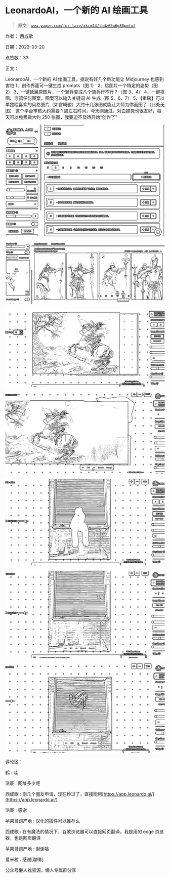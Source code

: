 # LeonardoAI，一个新的 AI 绘画工具

> 原文：[`www.yuque.com/for_lazy/xkrm14/tbdz63w6g80pmfuf`](https://www.yuque.com/for_lazy/xkrm14/tbdz63w6g80pmfuf)



作者： 西成歌



日期：2023-03-20



点赞数：33



正文：



LeonardoAI，一个新的 AI 绘画工具，据说有好几个新功能让 Midjourney 也感到害怕 1、创作界面可一键生成 prompts（图 1） 2、给图片一个特定的姿势（图 2） 3、一键延展原图片，一个骑兵变成八个骑兵行不行？（图 3、4） 4、一键抠图、涂鸦任何图案，图案可以输入关键词 AI 生成（图 5、6、7） 5、【重磅】可以单独喂喜欢的风格图片（如宫崎骏）大约十几张图就能让大师为你画图了（此处无图） 这个平台审核大约需要 1 周左右时间，今天刚通过，对白嫖党也很友好，每天可以免费做大约 250 张图，我要迫不及待开始“创作了”



![](img/94689e6dd9a23bf9a92dd95aa3a8c377.png)



![](img/0e474e3e8a739893861f54af36cd6e64.png)



![](img/1a5fac517cc1abd9710e3427a1dc5cbe.png)



![](img/ccfd57d6fbf51b585c19b028705b03ce.png)



![](img/51b25db611b0bf435a996dfca246b0d5.png)



![](img/7fce83b216575360dfeaf237c31a1799.png)



![](img/4335b0d49b420449e1c6a202de82c6c9.png)



评论区：



鹤 : 哇



浩辰 : 网址多少呢



西成歌 : 刚几个圈友申请，现在秒过了，直接能用[https://app.leonardo.ai/](https://app.leonardo.ai/)



浩辰 : 感谢



苹果哥跑产地 : 汉化的插件可以推荐么



西成歌 : 在有魔法的情况下，谷歌浏览器可以直接网页翻译，我是用的 edge 浏览器，也是网页翻译



苹果哥跑产地 : 谢谢哈



爱米粒 : 感谢[咖啡]



公众号懒人找资源，懒人专属群分享

